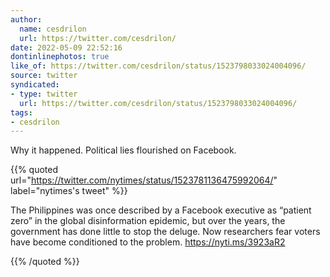 ```yaml
---
author:
  name: cesdrilon
  url: https://twitter.com/cesdrilon/
date: 2022-05-09 22:52:16
dontinlinephotos: true
like_of: https://twitter.com/cesdrilon/status/1523798033024004096/
source: twitter
syndicated:
- type: twitter
  url: https://twitter.com/cesdrilon/status/1523798033024004096/
tags:
- cesdrilon
---
```


Why it happened. Political lies flourished on Facebook. 

{{% quoted url="https://twitter.com/nytimes/status/1523781136475992064/" label="nytimes's tweet" %}}

The Philippines was once described by a Facebook executive as “patient zero” in the global disinformation epidemic, but over the years, the government has done little to stop the deluge. Now researchers fear voters have become conditioned to the problem. https://nyti.ms/3923aR2

{{% /quoted %}}